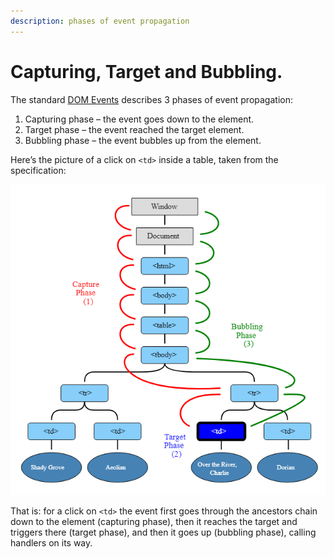 ```yaml
---
description: phases of event propagation
---
```


# Capturing, Target and Bubbling.

The standard [DOM Events](http://www.w3.org/TR/DOM-Level-3-Events/) describes 3 phases of event propagation:

1. Capturing phase – the event goes down to the element.
2. Target phase – the event reached the target element.
3. Bubbling phase – the event bubbles up from the element.

&#x20;Here’s the picture of a click on `<td>` inside a table, taken from the specification:

![](<../../.gitbook/assets/image (3).png>)

&#x20;That is: for a click on `<td>` the event first goes through the ancestors chain down to the element (capturing phase), then it reaches the target and triggers there (target phase), and then it goes up (bubbling phase), calling handlers on its way.
